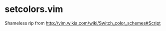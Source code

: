 setcolors.vim
=============

Shameless rip from http://vim.wikia.com/wiki/Switch_color_schemes#Script